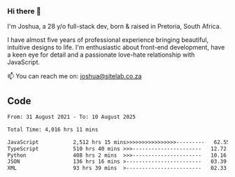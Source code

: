### Hi there 👋

I'm Joshua, a 28 y/o full-stack dev, born & raised in Pretoria, South Africa. 

I have almost five years of professional experience bringing beautiful, intuitive designs to life. I'm enthusiastic about front-end development, have a keen eye for detail and a passionate love-hate relationship with JavaScript.

📫 You can reach me on: joshua@sitelab.co.za

## **Code**

<!--START_SECTION:waka-->

```txt
From: 31 August 2021 - To: 10 August 2025

Total Time: 4,016 hrs 11 mins

JavaScript           2,512 hrs 15 mins>>>>>>>>>>>>>>>>---------   62.55 %
TypeScript           510 hrs 40 mins >>>----------------------   12.72 %
Python               408 hrs 2 mins  >>>----------------------   10.16 %
JSON                 136 hrs 16 mins >------------------------   03.39 %
XML                  93 hrs 39 mins  >------------------------   02.33 %
```

<!--END_SECTION:waka-->
